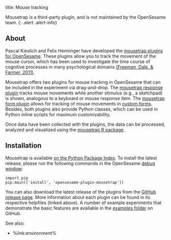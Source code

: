 title: Mouse tracking

Mousetrap is a third-party plugin, and is not maintained by the OpenSesame team.
{: .alert .alert-info}

## About

Pascal Kieslich and Felix Henninger have developed the [mousetrap plugins for OpenSesame](https://github.com/PascalKieslich/mousetrap-os). These plugins allow you to track the movement of the mouse cursor, which has been used to investigate the time course of cognitive processes in many psychological domains [(Freeman, Dale, & Farmer, 2011)](http://dx.doi.org/10.3389/fpsyg.2011.00059).

Mousetrap offers two plugins for mouse tracking in OpenSesame that can be included in the experiment via drag-and-drop.
The [mousetrap response plugin](https://github.com/PascalKieslich/mousetrap-os/blob/master/plugins/mousetrap_response/mousetrap_response.md) tracks mouse movements while another stimulus (e.g., a sketchpad) is shown, analogous to a keyboard or mouse response item.
The [mousetrap form plugin](https://github.com/PascalKieslich/mousetrap-os/blob/master/plugins/mousetrap_form/mousetrap_form.md) allows for tracking of mouse movements in [custom forms](%link:manual/forms/custom%).
Besides, both plugins also provide Python classes, which can be used in Python inline scripts for maximum customizability.

Once data have been collected with the plugins, the data can be processed, analyzed and visualized using the [mousetrap R package](https://github.com/PascalKieslich/mousetrap).

## Installation

Mousetrap is available [on the Python Package Index](https://pypi.python.org/pypi/opensesame-plugin-mousetrap). To install the latest release, please run the following commands in the OpenSesame [debug window](%link:manual/interface/#the-debug-window%):

~~~ .python
import pip
pip.main(['install', 'opensesame-plugin-mousetrap'])
~~~

You can also download the latest release of the plugins from the [GitHub release page](https://github.com/PascalKieslich/mousetrap-os/releases). More information about each plugin can be found in its respective helpfiles (linked above). A number of example experiments that demonstrate the basic features are available in the [examples folder](https://github.com/PascalKieslich/mousetrap-os/tree/master/examples#example-experiments) on GitHub.


See also:

- %link:environment%
